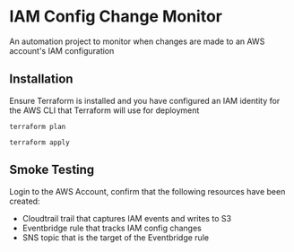 # IAM Config Change Monitor

An automation project to monitor when changes are made to an AWS account's IAM configuration

## Installation

Ensure Terraform is installed and you have configured an IAM identity for the AWS CLI that Terraform will use for deployment

```hcl
terraform plan

terraform apply
```

## Smoke Testing

Login to the AWS Account, confirm that the following resources have been created:

* Cloudtrail trail that captures IAM events and writes to S3
* Eventbridge rule that tracks IAM config changes
* SNS topic that is the target of the Eventbridge rule
